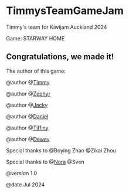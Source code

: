 # TimmysTeamGameJam
Timmy's team for Kiwijam Auckland 2024

Game: STARWAY HOME

## Congratulations, we made it!

The author of this game:

@author @[Timmy](https://github.com/tiiiiiimmy)

@author @[Zephyr](https://github.com/Zephyr724)

@author @[Jacky](https://github.com/Fantasticboy521)

@author @[Daniel](https://github.com/Daniel114514advawv)

@author @[Tiffiny](https://github.com/tiff777)

@author @[Dewey](https://github.com/githubdudu)

Special thanks to @Boying Zhao @Zikai 
Zhou

Special thanks to @[Nora](https://github.com/YunjieXuSS) @Sven



@version 1.0

@date Jul 2024 

